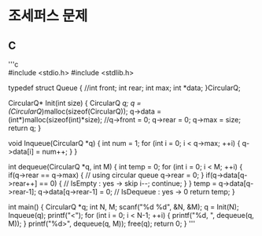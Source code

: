 # 조세퍼스 문제  

## C  
'''c  
#include <stdio.h>
#include <stdlib.h>

typedef struct Queue {
    //int front;
    int rear;
    int max;
    int *data;
}CircularQ;

CircularQ* Init(int size) {
    CircularQ *q;
    q = (CircularQ*)malloc(sizeof(CircularQ));
    q->data = (int*)malloc(sizeof(int)*size);
    //q->front = 0;
    q->rear = 0;
    q->max = size;
    return q;
}

void Inqueue(CircularQ *q) {
    int num = 1;
    for (int i = 0; i < q->max; ++i) {
        q->data[i] = num++;
    }
}

int dequeue(CircularQ *q, int M) {
    int temp = 0;
    for (int i = 0; i < M; ++i) {
        if(q->rear == q->max) { // using circular queue
            q->rear = 0;
        }
        if(q->data[q->rear++] == 0) { // IsEmpty : yes -> skip
            i--;
            continue;
        }
    }
    temp = q->data[q->rear-1];
    q->data[q->rear-1] = 0; // IsDequeue : yes -> 0
    return temp;
}

int main() {
    CircularQ *q;
    int N, M;
    scanf("%d %d", &N, &M);
    q = Init(N);
    Inqueue(q);
    printf("<");
    for (int i = 0; i < N-1; ++i) {
        printf("%d, ", dequeue(q, M));
    }
    printf("%d>", dequeue(q, M));
    free(q);
    return 0;
}
'''
